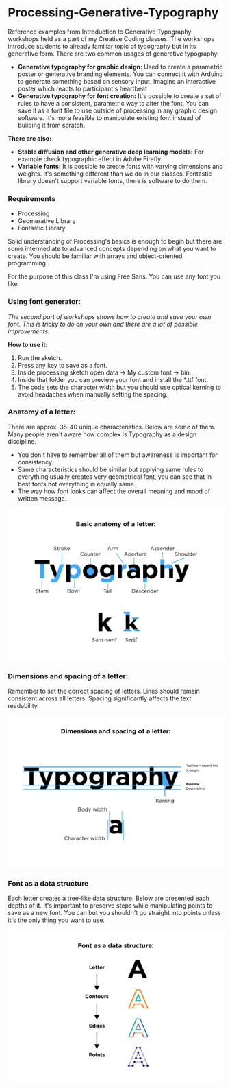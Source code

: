 # Processing-Generative-Typography
Reference examples from Introduction to Generative Typography workshops held as a part of my Creative Coding classes. The workshops introduce students to already familiar topic of typography but in its generative form. There are two common usages of generative typography:
- **Generative typography for graphic design:** Used to create a parametric poster or generative branding elements. You can connect it with Arduino to generate something based on sensory input. Imagine an interactive poster which reacts to participant's heartbeat 
- **Generative typography for font creation:** It's possible to create a set of rules to have a consistent, parametric way to alter the font. You can save it as a font file to use outside of processing in any graphic design software. It's more feasible to manipulate existing font instead of building it from scratch. 

**There are also:**
- **Stable diffusion and other generative deep learning models:** For example check typographic effect in Adobe Firefly.
- **Variable fonts:** It is possible to create fonts with varying dimensions and weights. It's something different than we do in our classes. Fontastic library doesn't support variable fonts, there is software to do them.

### Requirements
- Processing
- Geomerative Library
- Fontastic Library

Solid understanding of Processing's basics is enough to begin but there are some intermediate to advanced concepts depending on what you want to create. You should be familiar with arrays and object-oriented programming.

For the purpose of this class I'm using Free Sans. You can use any font you like.

### Using font generator:
*The second part of workshops shows how to create and save your own font. This is tricky to do on your own and there are a lot of possible improvements.*

**How to use it:**
1. Run the sketch.
2. Press any key to save as a font.
3. Inside processing sketch open data -> My custom font -> bin.
4. Inside that folder you can preview your font and install the *.ttf font.
5. The code sets the character width but you should use optical kerning to avoid headaches when manually setting the spacing.

### Anatomy of a letter:
There are approx. 35-40 unique characteristics. Below are some of them. Many people aren't aware how complex is Typography as a design discipline.
- You don't have to remember all of them but awareness is important for consistency.
- Same characteristics should be similar but applying same rules to everything usually creates very geometrical font, you can see that in best fonts not everything is equally same.
- The way how font looks can affect the overall meaning and mood of written message. 

![Typography infographic of letter elements](./img/slide_1.png)  

### Dimensions and spacing of a letter:
Remember to set the correct spacing of letters. Lines should remain consistent across all letters. Spacing significantly affects the text readability.

![Typography infographic of space lines](./img/slide_2.png)  

### Font as a data structure
Each letter creates a tree-like data structure. Below are presented each depths of it. It's important to preserve steps while manipulating points to save as a new font. You can but you shouldn't go straight into points unless it's the only thing you want to use.

![Typography infographic of letter as a data structure](./img/slide_3.png)  

